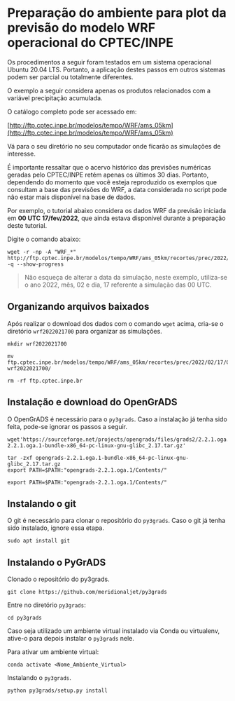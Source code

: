 # Preparação do ambiente para plot da previsão do modelo WRF operacional do CPTEC/INPE

Os procedimentos a seguir foram testados em um sistema operacional Ubuntu 20.04 LTS. Portanto, a aplicação destes passos em outros sistemas podem ser parcial ou totalmente diferentes. 

O exemplo a seguir considera apenas os produtos relacionados com a variável precipitação acumulada. 

O catálogo completo pode ser acessado em:

[http://ftp.cptec.inpe.br/modelos/tempo/WRF/ams_05km](http://ftp.cptec.inpe.br/modelos/tempo/WRF/ams_05km)

Vá para o seu diretório no seu computador onde ficarão as simulações de interesse.
 
É importante ressaltar que o acervo histórico das previsões numéricas geradas pelo CPTEC/INPE retém apenas os últimos 30 dias. Portanto, dependendo do momento que você esteja reproduzido os exemplos que consultam a base das previsões do WRF, a data considerada no script pode não estar mais disponível na base de dados. 

Por exemplo, o tutorial abaixo considera os dados WRF da previsão iniciada em **00 UTC 17/fev/2022**, que ainda estava disponível durante a preparação deste tutorial.

Digite o comando abaixo:

```
wget -r -np -A "WRF_*" http://ftp.cptec.inpe.br/modelos/tempo/WRF/ams_05km/recortes/prec/2022/02/17/00/ -q --show-progress
```

>Não esqueça de alterar a data da simulação, neste exemplo, utiliza-se o ano 2022, mês, 02 e dia, 17 referente a simulação das 00 UTC.

## Organizando arquivos baixados

Após realizar o download dos dados com o comando `wget` acima, cria-se o diretório `wrf2022021700` para organizar as simulações.

```
mkdir wrf2022021700
```

```
mv ftp.cptec.inpe.br/modelos/tempo/WRF/ams_05km/recortes/prec/2022/02/17/00/* wrf2022021700/
```

```
rm -rf ftp.cptec.inpe.br
```

## Instalação e download do OpenGrADS

O OpenGrADS é necessário para o `py3grads`. Caso a instalação já tenha sido feita, pode-se ignorar os passos a seguir.

```
wget'https://sourceforge.net/projects/opengrads/files/grads2/2.2.1.oga.1/Linux%20%2864%20Bits%29/opengrads-2.2.1.oga.1-bundle-x86_64-pc-linux-gnu-glibc_2.17.tar.gz'
```

```
tar -zxf opengrads-2.2.1.oga.1-bundle-x86_64-pc-linux-gnu-glibc_2.17.tar.gz
export PATH=$PATH:"opengrads-2.2.1.oga.1/Contents/"
```

```
export PATH=$PATH:"opengrads-2.2.1.oga.1/Contents/"
```


## Instalando o git

O git é necessário para clonar o repositório do `py3grads`. Caso o git já tenha sido instalado, ignore essa etapa.

```
sudo apt install git
```

## Instalando o PyGrADS

Clonado o repositório do py3grads.

```
git clone https://github.com/meridionaljet/py3grads
```

Entre no diretório `py3grads`:

```
cd py3grads
```

Caso seja utilizado um ambiente virtual instalado via Conda ou virtualenv, ative-o para depois instalar o `py3grads` nele.

Para ativar um ambiente virtual:

```
conda activate <Nome_Ambiente_Virtual>
```

Instalando o `py3grads`.

```
python py3grads/setup.py install
```
